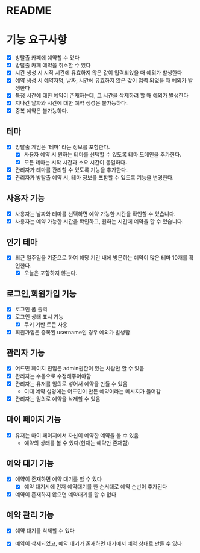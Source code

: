 # README

# 기능 요구사항

- [x] 방탈출 카페에 예약할 수 있다
- [x] 방탈출 카페 예약을 취소할 수 있다
- [x] 시간 생성 시 시작 시간에 유효하지 않은 값이 입력되었을 때 예외가 발생한다
- [x] 예약 생성 시 예약자명, 날짜, 시간에 유효하지 않은 값이 입력 되었을 때 예외가 발생한다
- [x] 특정 시간에 대한 예약이 존재하는데, 그 시간을 삭제하려 할 때 예외가 발생한다
- [x] 지나간 날짜와 시간에 대한 예약 생성은 불가능하다.
- [x] 중복 예약은 불가능하다.

## 테마

- [x] 방탈출 게임은 '테마' 라는 정보를 포함한다.
    - [x] 사용자 예약 시 원하는 테마를 선택할 수 있도록 테마 도메인을 추가한다.
    - [x] 모든 테마는 시작 시간과 소요 시간이 동일하다.
- [x] 관리자가 테마를 관리할 수 있도록 기능을 추가한다.
- [x] 관리자가 방탈출 예약 시, 테마 정보를 포함할 수 있도록 기능을 변경한다.

## 사용자 기능

- [x] 사용자는 날짜와 테마를 선택하면 예약 가능한 시간을 확인할 수 있습니다.
- [x] 사용자는 예약 가능한 시간을 확인하고, 원하는 시간에 예약을 할 수 있습니다.

## 인기 테마

- [x] 최근 일주일을 기준으로 하여 해당 기간 내에 방문하는 예약이 많은 테마 10개를 확인한다.
    - [x] 오늘은 포함하지 않는다.

## 로그인,회원가입 기능

- [x] 로그인 폼 출력
- [x] 로그인 상태 표시 기능
    - [x] 쿠키 기반 토큰 사용
- [x] 회원가입은 중복된 username인 경우 예외가 발생함

## 관리자 기능

- [x] 어드민 페이지 진입은 admin권한이 있는 사람만 할 수 있음
- [x] 관리자는 수동으로 수정해주어야함
- [x] 관리자는 유저를 임의로 넣어서 예약을 만들 수 있음
    - 이때 예약 설명에는 어드민이 만든 예약이라는 메시지가 들어감
- [x] 관리자는 임의로 예약을 삭제할 수 있음

## 마이 페이지 기능

- [x] 유저는 마이 페이지에서 자신이 예약한 예약을 볼 수 있음
    - 예약의 상태를 볼 수 있다(현재는 예약만 존재함)

## 예약 대기 기능

- [x] 예약이 존재하면 예약 대기를 할 수 있다
    - [x] 예약 대기시에 먼저 예약대기를 한 순서대로 예약 순번이 추가된다
- [x] 예약이 존재하지 않으면 예약대기를 할 수 없다

## 예약 관리 기능

- [x] 예약 대기를 삭제할 수 있다
- [x] 예약이 삭제되었고, 예약 대기가 존재하면 대기에서 예약 상태로 만들 수 있다

